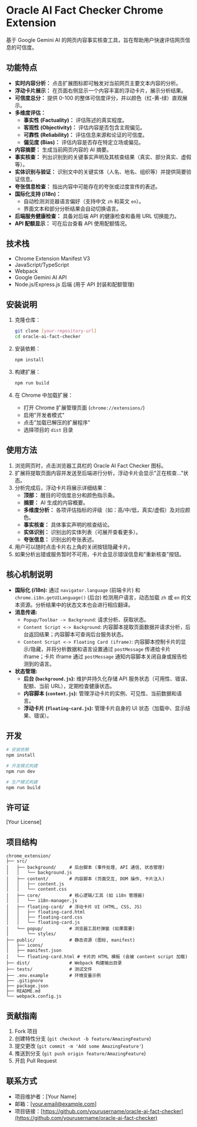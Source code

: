 # Oracle AI Fact Checker Chrome Extension

基于 Google Gemini AI 的网页内容事实核查工具，旨在帮助用户快速评估网页信息的可信度。

## 功能特点

- **实时内容分析：** 点击扩展图标即可触发对当前网页主要文本内容的分析。
- **浮动卡片展示：** 在页面右侧显示一个内容丰富的浮动卡片，展示分析结果。
- **可信度总分：** 提供 0-100 的整体可信度评分，并以颜色（红-黄-绿）直观展示。
- **多维度评估：**
    - **事实性 (Factuality)：** 评估陈述的真实程度。
    - **客观性 (Objectivity)：** 评估内容是否包含主观偏见。
    - **可靠性 (Reliability)：** 评估信息来源和论证的可信度。
    - **偏见度 (Bias)：** 评估内容是否存在特定立场或偏见。
- **内容摘要：** 生成当前网页内容的 AI 摘要。
- **事实核查：** 列出识别到的关键事实声明及其核查结果（真实、部分真实、虚假等）。
- **实体识别与验证：** 识别文中的关键实体（人名、地名、组织等）并提供简要验证信息。
- **夸张信息检查：** 指出内容中可能存在的夸张或过度宣传的表述。
- **国际化支持 (i18n)：**
    - 自动检测浏览器语言偏好（支持中文 `zh` 和英文 `en`）。
    - 界面文本和部分分析结果会自动切换语言。
- **后端服务健康检查：** 具备对后端 API 的健康检查和备用 URL 切换能力。
- **API 配额显示：** 可在后台查看 API 使用配额情况。

## 技术栈

- Chrome Extension Manifest V3
- JavaScript/TypeScript
- Webpack
- Google Gemini AI API
- Node.js/Express.js 后端 (用于 API 封装和配额管理)

## 安装说明

1. 克隆仓库：
   ```bash
   git clone [your-repository-url]
   cd oracle-ai-fact-checker
   ```

2. 安装依赖：
   ```bash
   npm install
   ```

3. 构建扩展：
   ```bash
   npm run build
   ```

4. 在 Chrome 中加载扩展：
   - 打开 Chrome 扩展管理页面 (`chrome://extensions/`)
   - 启用"开发者模式"
   - 点击"加载已解压的扩展程序"
   - 选择项目的 `dist` 目录

## 使用方法

1. 浏览网页时，点击浏览器工具栏的 Oracle AI Fact Checker 图标。
2. 扩展将提取页面内容并发送至后端进行分析，浮动卡片会显示"正在核查..."状态。
3. 分析完成后，浮动卡片将展示详细结果：
   - **顶部：** 醒目的可信度总分和颜色指示条。
   - **摘要：** AI 生成的内容概要。
   - **多维度分析：** 各项评估指标的评级（如：高/中/低，真实/虚假）及对应颜色。
   - **事实核查：** 具体事实声明的核查结论。
   - **实体识别：** 识别出的实体列表（可展开查看更多）。
   - **夸张信息：** 识别出的夸张表述。
4. 用户可以随时点击卡片右上角的关闭按钮隐藏卡片。
5. 如果分析出错或服务暂时不可用，卡片会显示错误信息和"重新核查"按钮。

## 核心机制说明

- **国际化 (i18n):** 通过 `navigator.language` (前端卡片) 和 `chrome.i18n.getUILanguage()` (后台) 检测用户语言，动态加载 `zh` 或 `en` 的文本资源。分析结果中的状态文本也会进行相应翻译。
- **消息传递:**
    - `Popup/Toolbar -> Background`: 请求分析、获取状态。
    - `Content Script <-> Background`: 内容脚本提取页面数据并请求分析，后台返回结果；内容脚本可查询后台服务状态。
    - `Content Script <-> Floating Card (iframe)`: 内容脚本控制卡片的显示/隐藏，并将分析数据和语言设置通过 `postMessage` 传递给卡片 iframe；卡片 iframe 通过 `postMessage` 通知内容脚本关闭自身或报告检测到的语言。
- **状态管理:**
    - **后台 (`background.js`):** 维护并持久化存储 API 服务状态（可用性、错误、配额、当前 URL），定期检查健康状态。
    - **内容脚本 (`content.js`):** 管理浮动卡片的实例、可见性、当前数据和语言。
    - **浮动卡片 (`floating-card.js`):** 管理卡片自身的 UI 状态（加载中、显示结果、错误）。

## 开发

```bash
# 安装依赖
npm install

# 开发模式构建
npm run dev

# 生产模式构建
npm run build
```

## 许可证

[Your License]

## 项目结构

```
chrome_extension/
├── src/
│   ├── background/     # 后台脚本 (事件处理, API 通信, 状态管理)
│   │   └── background.js
│   ├── content/        # 内容脚本 (页面交互, DOM 操作, 卡片注入)
│   │   ├── content.js
│   │   └── content.css
│   ├── core/           # 核心逻辑/工具 (如 i18n 管理器)
│   │   └── i18n-manager.js
│   ├── floating-card/  # 浮动卡片 UI (HTML, CSS, JS)
│   │   ├── floating-card.html
│   │   ├── floating-card.css
│   │   └── floating-card.js
│   └── popup/          # 浏览器工具栏弹窗 (如果需要)
│       └── styles/
├── public/             # 静态资源 (图标, manifest)
│   ├── icons/
│   ├── manifest.json
│   └── floating-card.html # 卡片的 HTML 模板 (会被 content script 加载)
├── dist/               # Webpack 构建输出目录
├── tests/              # 测试文件
├── .env.example        # 环境变量示例
├── .gitignore
├── package.json
├── README.md
└── webpack.config.js
```

## 贡献指南

1. Fork 项目
2. 创建特性分支 (`git checkout -b feature/AmazingFeature`)
3. 提交更改 (`git commit -m 'Add some AmazingFeature'`)
4. 推送到分支 (`git push origin feature/AmazingFeature`)
5. 开启 Pull Request

## 联系方式

- 项目维护者：[Your Name]
- 邮箱：[your.email@example.com]
- 项目链接：[https://github.com/yourusername/oracle-ai-fact-checker](https://github.com/yourusername/oracle-ai-fact-checker) 